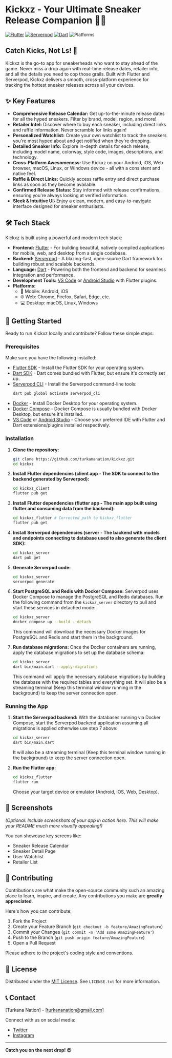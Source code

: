 # Kickxz - Your Ultimate Sneaker Release Companion 👟🔥

[![Flutter](https://img.shields.io/badge/Flutter-%2302569B.svg?style=for-the-badge&logo=Flutter&logoColor=white)](https://flutter.dev)
[![Serverpod](https://img.shields.io/badge/Serverpod-%234CAF50.svg?style=for-the-badge&logo=Dart&logoColor=white)](https://serverpod.dev)
[![Dart](https://img.shields.io/badge/Dart-%230175C2.svg?style=for-the-badge&logo=Dart&logoColor=white)](https://dart.dev)
![Platforms](https://img.shields.io/badge/Platforms-Android%20%7C%20iOS%20%7C%20Web%20%7C%20Linux%20%7C%20macOS%20%7C%20Windows-blueviolet.svg?style=for-the-badge)

## Catch Kicks, Not Ls! 🚀

Kickxz is the go-to app for sneakerheads who want to stay ahead of the game. Never miss a drop again with real-time release dates, retailer info, and all the details you need to cop those grails. Built with Flutter and Serverpod, Kickxz delivers a smooth, cross-platform experience for tracking the hottest sneaker releases across all your devices.

## ✨ Key Features

*   **Comprehensive Release Calendar:**  Get up-to-the-minute release dates for all the hyped sneakers. Filter by brand, model, region, and more!
*   **Retailer Intel:** Discover where to buy each sneaker, including direct links and raffle information. Never scramble for links again!
*   **Personalized Watchlist:**  Create your own watchlist to track the sneakers you're most hyped about and get notified when they're dropping.
*   **Detailed Sneaker Info:**  Explore in-depth details for each release, including model name, colorway, style code, images, descriptions, and technology.
*   **Cross-Platform Awesomeness:**  Use Kickxz on your Android, iOS, Web browser, macOS, Linux, or Windows device - all with a consistent and native feel.
*   **Raffle & Direct Links:** Quickly access raffle entry and direct purchase links as soon as they become available.
*   **Confirmed Release Status:** Stay informed with release confirmations, ensuring you're always looking at verified information.
*   **Sleek & Intuitive UI:** Enjoy a clean, modern, and easy-to-navigate interface designed for sneaker enthusiasts.

## 🛠️ Tech Stack

Kickxz is built using a powerful and modern tech stack:

*   **Frontend:** [Flutter](https://flutter.dev) - For building beautiful, natively compiled applications for mobile, web, and desktop from a single codebase.
*   **Backend:** [Serverpod](https://serverpod.dev) - A blazing-fast, open-source Dart framework for building robust and scalable backends.
*   **Language:** [Dart](https://dart.dev) -  Powering both the frontend and backend for seamless integration and performance.
*   **Development Tools:** [VS Code](https://code.visualstudio.com/) or [Android Studio](https://developer.android.com/studio) with Flutter plugins.
*   **Platforms:**
    *   📱 Mobile: Android, iOS
    *   🌐 Web: Chrome, Firefox, Safari, Edge, etc.
    *   💻 Desktop: macOS, Linux, Windows

## 🚀 Getting Started

Ready to run Kickxz locally and contribute? Follow these simple steps:

### Prerequisites

Make sure you have the following installed:

*   [Flutter SDK](https://flutter.dev/docs/get-started/install) -  Install the Flutter SDK for your operating system.
*   [Dart SDK](https://dart.dev/get-dart) - Dart comes bundled with Flutter, but ensure it's correctly set up.
*   [Serverpod CLI](https://pub.dev/packages/serverpod_cli) - Install the Serverpod command-line tools:
    ```bash
    dart pub global activate serverpod_cli
    ```
*   [Docker](https://docs.docker.com/get-docker/) - Install Docker Desktop for your operating system.
*   [Docker Compose](https://docs.docker.com/compose/install/) - Docker Compose is usually bundled with Docker Desktop, but ensure it's installed.
*   [VS Code](https://code.visualstudio.com/) or [Android Studio](https://developer.android.com/studio) -  Choose your preferred IDE with Flutter and Dart extensions/plugins installed respectively.

### Installation

1.  **Clone the repository:**
    ```bash
    git clone https://github.com/turkananation/kickxz.git
    cd kickxz
    ```

2.  **Install Flutter dependencies (client app - The SDK to connect to the backend generated by Serverpod):**
    ```bash
    cd kickxz_client
    flutter pub get
    ```

3.  **Install Flutter dependencies (flutter app - The main app built using flutter and consuming data from the backend):**
    ```bash
    cd kickxz_flutter # Corrected path to kickxz_flutter
    flutter pub get
    ```

4.  **Install Serverpod dependencies (server - The backend with models and endpoints connecting to database used to also generate the client SDK):**
    ```bash
    cd kickxz_server
    dart pub get
    ```

5.  **Generate Serverpod code:**
    ```bash
    cd kickxz_server
    serverpod generate
    ```

6.  **Start PostgreSQL and Redis with Docker Compose:**
    Serverpod uses Docker Compose to manage the PostgreSQL and Redis databases.  Run the following command from the `kickxz_server` directory to pull and start these services in detached mode:
    ```bash
    cd kickxz_server
    docker compose up --build --detach
    ```
    This command will download the necessary Docker images for PostgreSQL and Redis and start them in the background.

7.  **Run database migrations:**
    Once the Docker containers are running, apply the database migrations to set up the database schema:
    ```bash
    cd kickxz_server
    dart bin/main.dart --apply-migrations
    ```
    This command will apply the necessary database migrations by building the database with the required tables and everything set.
    It will also be a streaming terminal (Keep this terminal window running in the background) to keep the server connection open.

### Running the App

1.  **Start the Serverpod backend:**
    With the databases running via Docker Compose, start the Serverpod backend application assuming all migrations is applied otherwise use step 7 above:
    ```bash
    cd kickxz_server
    dart bin/main.dart 
    ```
    It will also be a streaming terminal (Keep this terminal window running in the background) to keep the server connection open.

2.  **Run the Flutter app:**
    ```bash
    cd kickxz_flutter
    flutter run
    ```
    Choose your target device or emulator (Android, iOS, Web, Desktop).

## 📸 Screenshots

*(Optional: Include screenshots of your app in action here. This will make your README much more visually appealing!)*

You can showcase key screens like:

*   Sneaker Release Calendar
*   Sneaker Detail Page
*   User Watchlist
*   Retailer List

## 🤝 Contributing

Contributions are what make the open-source community such an amazing place to learn, inspire, and create. Any contributions you make are **greatly appreciated**.

Here's how you can contribute:

1.  Fork the Project
2.  Create your Feature Branch (`git checkout -b feature/AmazingFeature`)
3.  Commit your Changes (`git commit -m 'Add some AmazingFeature'`)
4.  Push to the Branch (`git push origin feature/AmazingFeature`)
5.  Open a Pull Request

Please adhere to the project's coding style and conventions.

## 📜 License

Distributed under the [MIT License](LICENSE.txt). See `LICENSE.txt` for more information.

## 📞 Contact

[Turkana Nation] - [turkananation@gmail.com]

Connect with us on social media:

*   [Twitter](https://x.com/TurkanaNation)
*   [Instagram](https://www.instagram.com/turkananation/)

---

**Catch you on the next drop! 😉**
